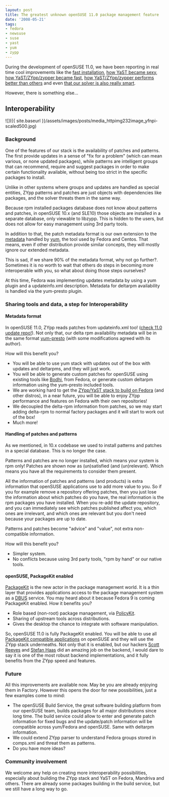 ```yaml
---
layout: post
title: The greatest unknown openSUSE 11.0 package management feature
date: '2008-05-21'
tags:
- fedora
- newsuse
- suse
- yast
- yum
- zypp
---
```


During the development of openSUSE 11.0, we have been reporting in real time cool improvements like the [fast installation][4], [how YaST became sexy][5], [how YaST/ZYpp/zypper became fast][1], [how YaST/ZYpp/zypper performs better than others][2] and even [that our solver is also really smart][3].

However, there is something else...

## Interoperability

 ![]({{ site.baseurl }}/assets/images/posts/media_httpimg232image_yfnpi-scaled500.jpg)

### Background

One of the features of our stack is the availability of patches and patterns. The first provide updates in a sense of "fix for a problem" (which can mean various, or none updated packages), while patterns are intelligent groups that can recommend, require and suggest packages in order to make certain functionality available, without being too strict in the specific packages to install.

Unlike in other systems where groups and updates are handled as special entities, ZYpp patterns and patches are just objects with dependencies like packages, and the solver threats them in the same way.

Because rpm installed packages database does not know about patterns and patches, in openSUSE 10.x (and SLE10) those objects are installed in a separate database, only viewable to libzypp. This is hidden to the users, but does not allow for easy management using 3rd party tools.

In addition to that, the patch metadata format is our own extension to the [metadata][7] handled by [yum][6], the tool used by Fedora and Centos. That means, even if other distribution provide similar concepts, they will mostly ignore our extended metadata.

This is sad, if we share 90% of the metadata format, why not go further?. Sometimes it is no worth to wait that others do steps in becoming more interoperable with you, so what about doing those steps ourselves?

At this time, Fedora was implementing updates metadata by using a yum plugin and a updateinfo.xml description. Metadata for deltarpm availability is handled via the yum-presto plugin.

### Sharing tools and data, a step for Interoperability

#### Metadata format

In openSUSE 11.0, ZYpp reads patches from updateinfo.xml too! ([check 11.0 update repo!][17]). Not only that, our delta rpm availability metadata will be in the same format [yum-presto][9] (with some modifications agreed with its author).

How will this benefit you?

* You will be able to use yum stack with updates out of the box with updates and deltarpms, and they will just work.  
* You will be able to generate custom patches for openSUSE using existing tools like [Bodhi][8], from Fedora, or generate custom deltarpm information using the yum-presto included tools.  
* We are working hard to get the [ZYpp/YaST stack to build on Fedora][10] (and other distros), in a near future, you will be able to enjoy ZYpp performance and features on Fedora with their own repositories!  
* We decoupled the delta-rpm information from patches, so we may start adding delta-rpm to normal factory packages and it will start to work out of the box!  
* Much more!

#### Handling of patches and patterns

As we mentioned, in 10.x codebase we used to install patterns and patches in a special database. This is no longer the case.

Patterns and patches are no longer installed, which means your system is rpm only! Patches are shown now as (un)satisfied (and (un)relevant). Which means you have all the requirements to consider them present.

All the information of patches and patterns (and products) is extra information that openSUSE applications use to add more value to you. So if you for example remove a repository offering patches, then you just lose the information about which patches do you have, the real information is the rpm packages you have installed. When you re-add the update repository, and you can immediately see which patches published affect you, which ones are irrelevant, and which ones are relevant but you don't need because your packages are up to date.

Patterns and patches become "advice" and "value", not extra non-compatible information.

How will this benefit you?

* Simpler system.  
* No conflicts because using 3rd party tools, "rpm by hand" or our native tools.

#### openSUSE, PackageKit enabled

[PackageKit][11] is the new actor in the package management world. It is a thin layer that provides applications access to the package management system as a [DBUS][14] service. You may heard about it because Fedora 9 is coming PackageKit enabled. How it benefits you?

* Role based (non-root) package management, via [PolicyKit][15].  
* Sharing of upstream tools across distributions.  
* Gives the desktop the chance to integrate with software manipulation.

So, openSUSE 11.0 is fully PackageKit enabled. You will be able to use all [PackageKit compatible applications][16] on openSUSE and they will use the ZYpp stack underneaths. Not only that it is enabled, but our hackers [Scott Reeves][13] and [Stefan Haas][14] did an amazing job on the backend, I would dare to say it is one of the most robust backend implementations, and it fully benefits from the ZYpp speed and features.

### Future

All this improvements are available now. May be you are already enjoying them in Factory. However this opens the door for new possibilities, just a few examples come to mind:

* The openSUSE Build Service, the great software building platform from our openSUSE team, builds packages for all major distributions since long time. The build service could allow to enter and generate patch information for fixed bugs and the update/patch information will be compatible across yum/Fedora and openSUSE. Same with deltarpm information.  
* We could extend ZYpp parser to understand Fedora groups stored in comps.xml and threat them as patterns.  
* Do you have more ideas?

### Community involvement

We welcome any help on creating more interoperability possibilities, especially about building the ZYpp stack and YaST on Fedora, Mandriva and others. There are already some packages building in the build service, but we still have a long way to go.

[1]: http://duncan.mac-vicar.com/blog/archives/296  
 [2]: http://duncan.mac-vicar.com/blog/archives/309  
 [3]: http://duncan.mac-vicar.com/blog/archives/311  
 [4]: http://www.kdedevelopers.org/node/3385  
 [5]: http://www.kdedevelopers.org/node/3143  
 [6]: http://en.wikipedia.org/wiki/Yellow_dog_Updater%2C_Modified  
 [7]: http://linux.duke.edu/projects/metadata/  
 [8]: http://fedorahosted.org/bodhi  
 [9]: http://hosted.fedoraproject.org/presto  
 [10]: http://download.opensuse.org/repositories/zypp:/Backport/Fedora_8/  
 [11]: http://www.packagekit.org/  
 [12]: http://en.opensuse.org/User:Haass  
 [13]: http://en.opensuse.org/User:Sreeves1  
 [14]: http://freedesktop.org/wiki/Software/dbus  
 [15]: http://hal.freedesktop.org/docs/PolicyKit/index.html  
 [16]: http://www.packagekit.org/pk-screenshots.html  
 [17]: http://download.opensuse.org/update/11.0

